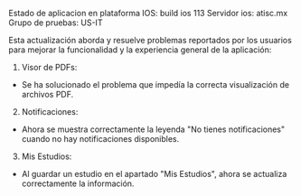 Estado de aplicacion en plataforma IOS:
build ios 113
Servidor ios: atisc.mx
Grupo de pruebas: US-IT

Esta actualización aborda y resuelve problemas reportados por los usuarios para mejorar la funcionalidad y la experiencia general de la aplicación:

1. Visor de PDFs:
- Se ha solucionado el problema que impedía la correcta visualización de archivos PDF.
2. Notificaciones:
- Ahora se muestra correctamente la leyenda "No tienes notificaciones" cuando no hay notificaciones disponibles.
3. Mis Estudios:
- Al guardar un estudio en el apartado "Mis Estudios", ahora se actualiza correctamente la información.